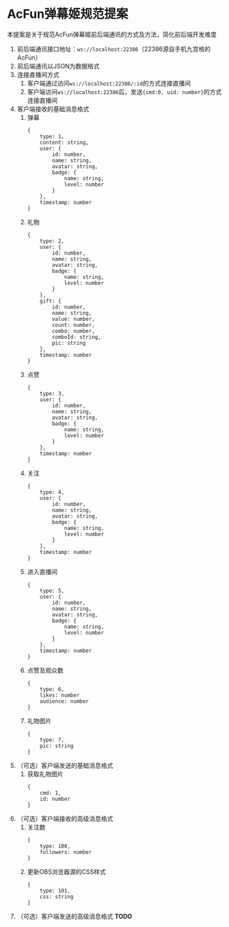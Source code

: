 # AcFun弹幕姬规范提案

本提案是关于规范AcFun弹幕姬前后端通讯的方式及方法，简化前后端开发难度

1. 前后端通讯接口地址：`ws://localhost:22386`（22386源自手机九宫格的AcFun）
2. 前后端通讯以JSON为数据格式
3. 连接直播间方式
    1. 客户端通过访问`ws://localhost:22386/:id`的方式连接直播间
    2. 客户端访问`ws://localhost:22386`后，发送`{cmd:0, uid: number}`的方式连接直播间
4. 客户端接收的基础消息格式
    1. 弹幕
        ```
        {
            type: 1,
            content: string,
            user: {
                id: number,
                name: string,
                avatar: string,
                badge: {
                    name: string,
                    level: number
                }
            },
            timestamp: number
        }
        ```
    2. 礼物
        ```
        {
            type: 2,
            user: {
                id: number,
                name: string,
                avatar: string,
                badge: {
                    name: string,
                    level: number
                }
            },
            gift: {
                id: number,
                name: string,
                value: number,
                count: number,
                combo: number,
                comboId: string,
                pic: string
            },
            timestamp: number
        }
        ```
    3. 点赞
        ```
        {
            type: 3,
            user: {
                id: number,
                name: string,
                avatar: string,
                badge: {
                    name: string,
                    level: number
                }
            },
            timestamp: number
        }
        ```
    4. 关注
        ```
        {
            type: 4,
            user: {
                id: number,
                name: string,
                avatar: string,
                badge: {
                    name: string,
                    level: number
                }
            },
            timestamp: number
        }
        ```
    5. 进入直播间
        ```
        {
            type: 5,
            user: {
                id: number,
                name: string,
                avatar: string,
                badge: {
                    name: string,
                    level: number
                }
            },
            timestamp: number
        }
        ```
    6. 点赞及观众数
        ```
        {
            type: 6,
            likes: number
            audience: number
        }
        ```
    7. 礼物图片
        ```
        {
            type: 7,
            pic: string
        }
        ```
5. （可选）客户端发送的基础消息格式
    1. 获取礼物图片
        ```
        {
            cmd: 1,
            id: number
        }
        ```
6. （可选）客户端接收的高级消息格式
    1. 关注数
        ```
        {
            type: 100,
            followers: number
        }
        ```
    2. 更新OBS浏览器源的CSS样式
        ```
        {
            type: 101,
            css: string
        }
        ```
7. （可选）客户端发送的高级消息格式 
    **TODO**
